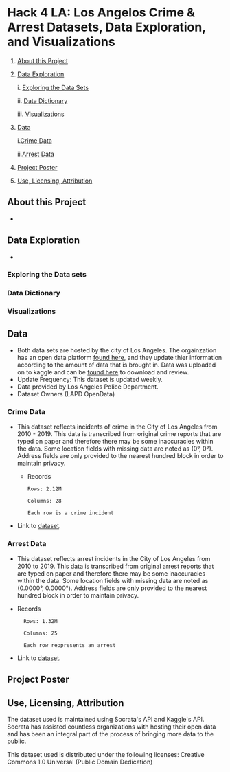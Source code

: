 # Hack 4 LA: Los Angelos Crime & Arrest Datasets, Data Exploration, and Visualizations


1. [About this Project](#about-this-project)
2. [Data Exploration](#data-exploration)
   
   i. [Exploring the Data Sets](#exploring-the-data-sets)
   
   ii. [Data Dictionary](#data-dictionary)
   
   iii. [Visualizations](#visualizations)
   
4. [Data](#data)

      i.[Crime Data](#crime-data)

      ii.[Arrest Data](#arrest-data)

6. [Project Poster](project-Poster)
7. [Use, Licensing, Attribution](#use-licensing-attribution)




## About this Project
-



## Data Exploration
-
### Exploring the Data sets

### Data Dictionary

### Visualizations


## Data 
- Both data sets are hosted by the city of Los Angeles. The orgainzation has an open data platform [found here](https://data.lacity.org/), and they update thier information according to the amount of data that is brought in. Data was uploaded on to kaggle and can be [found here](https://www.kaggle.com/datasets/cityofLA/los-angeles-crime-arrest-data/data) to download and review.
- Update Frequency: This dataset is updated weekly.
- Data provided by Los Angeles Police Department.
- Dataset Owners (LAPD OpenData)
### Crime Data
 - This dataset reflects incidents of crime in the City of Los Angeles from 2010 - 2019. This data is transcribed from original crime reports that are typed on paper and therefore there may be some inaccuracies within the data. Some location fields with missing data are noted as (0°, 0°). Address fields are only provided to the nearest hundred block in order to maintain privacy.
   - Records
   
         Rows: 2.12M

         Columns: 28

         Each row is a crime incident
 - Link to [dataset](https://data.lacity.org/Public-Safety/Crime-Data-from-2010-to-2019/63jg-8b9z/about_data).
### Arrest Data
 - This dataset reflects arrest incidents in the City of Los Angeles from 2010 to 2019. This data is transcribed from original arrest reports that are typed on paper and therefore there may be some inaccuracies within the data. Some location fields with missing data are noted as (0.0000°, 0.0000°). Address fields are only provided to the nearest hundred block in order to maintain privacy.
 - Records
   
         Rows: 1.32M

         Columns: 25

         Each row reppresents an arrest
 - Link to [dataset](https://data.lacity.org/Public-Safety/Arrest-Data-from-2010-to-2019/yru6-6re4/about_data).

## Project Poster


## Use, Licensing, Attribution
The dataset used is maintained using Socrata's API and Kaggle's API. Socrata has assisted countless organizations with hosting their open data and has been an integral part of the process of bringing more data to the public.

This dataset used is distributed under the following licenses: Creative Commons 1.0 Universal (Public Domain Dedication)

